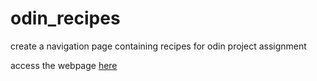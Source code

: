 # odin_recipes
create a navigation page containing recipes for odin project assignment

access the webpage [here](https://ctzewu.github.io/odin-recipes/)

